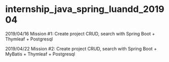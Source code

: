 # internship_java_spring_luandd_201904

2019/04/16
Mission #1: Create project CRUD, search with Spring Boot + Thymleaf + Postgresql

2019/04/22
Mission #2: Create project CRUD, search with Spring Boot + MyBatis + Thymleaf + Postgresql
